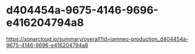 # d404454a-9675-4146-9696-e416204794a8
https://sonarcloud.io/summary/overall?id=iamneo-production_d404454a-9675-4146-9696-e416204794a8
